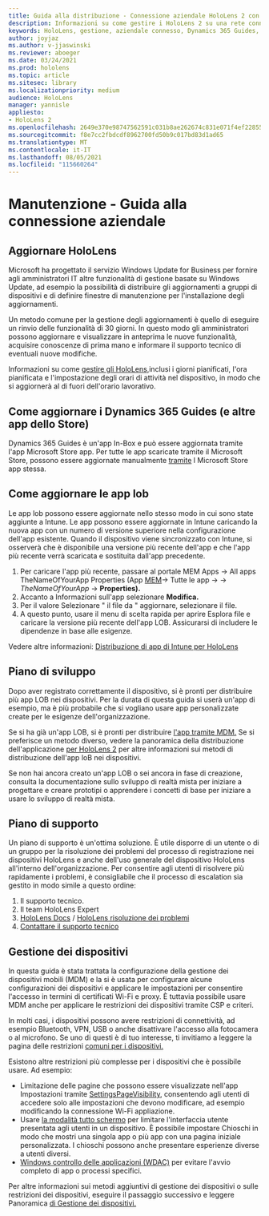 ```yaml
---
title: Guida alla distribuzione - Connessione aziendale HoloLens 2 con Dynamics 365 Guides - Manutenzione
description: Informazioni su come gestire i HoloLens 2 su una rete connessa aziendale con Dynamics 365 Guides.
keywords: HoloLens, gestione, aziendale connesso, Dynamics 365 Guides, AAD, Azure AD, MDM, gestione dei dispositivi mobili
author: joyjaz
ms.author: v-jjaswinski
ms.reviewer: aboeger
ms.date: 03/24/2021
ms.prod: hololens
ms.topic: article
ms.sitesec: library
ms.localizationpriority: medium
audience: HoloLens
manager: yannisle
appliesto:
- HoloLens 2
ms.openlocfilehash: 2649e370e98747562591c031b8ae262674c831e071f4ef228557dda66d2dc768
ms.sourcegitcommit: f8e7cc2fbdcdf8962700fd50b9c017bd83d1ad65
ms.translationtype: MT
ms.contentlocale: it-IT
ms.lasthandoff: 08/05/2021
ms.locfileid: "115660264"
---
```

# <a name="maintain---corporate-connected-guide"></a>Manutenzione - Guida alla connessione aziendale

## <a name="update-hololens"></a>Aggiornare HoloLens

Microsoft ha progettato il servizio Windows Update for Business per fornire agli amministratori IT altre funzionalità di gestione basate su Windows Update, ad esempio la possibilità di distribuire gli aggiornamenti a gruppi di dispositivi e di definire finestre di manutenzione per l'installazione degli aggiornamenti.

Un metodo comune per la gestione degli aggiornamenti è quello di eseguire un rinvio delle funzionalità di 30 giorni. In questo modo gli amministratori possono aggiornare e visualizzare in anteprima le nuove funzionalità, acquisire conoscenze di prima mano e informare il supporto tecnico di eventuali nuove modifiche.

Informazioni su come [gestire gli HoloLens,](/hololens/hololens-updates)inclusi i giorni pianificati, l'ora pianificata e l'impostazione degli orari di attività nel dispositivo, in modo che si aggiornerà al di fuori dell'orario lavorativo.

## <a name="how-to-update-dynamics-365-guides-and-other-store-apps"></a>Come aggiornare i Dynamics 365 Guides (e altre app dello Store)

Dynamics 365 Guides è un'app In-Box e può essere aggiornata tramite l'app Microsoft Store app. Per tutte le app scaricate tramite il Microsoft Store, possono essere aggiornate manualmente [tramite](/hololens/holographic-store-apps#update-apps) l Microsoft Store app stessa.

## <a name="how-to-update-lob-apps"></a>Come aggiornare le app lob

Le app lob possono essere aggiornate nello stesso modo in cui sono state aggiunte a Intune. Le app possono essere aggiornate in Intune caricando la nuova app con un numero di versione superiore nella configurazione dell'app esistente. Quando il dispositivo viene sincronizzato con Intune, si osserverà che è disponibile una versione più recente dell'app e che l'app più recente verrà scaricata e sostituita dall'app precedente.

1. Per caricare l'app più recente, passare al portale MEM Apps -> All apps TheNameOfYourApp Properties (App [MEM](https://endpoint.microsoft.com/#home)-> Tutte le app  ->     ->  *TheNameOfYourApp*  ->  **Properties).**
2. Accanto a Informazioni sull'app selezionare **Modifica.**
3. Per il valore Selezionare &quot; il file da &quot; aggiornare, selezionare il file.
4. A questo punto, usare il menu di scelta rapida per aprire Esplora file e caricare la versione più recente dell'app LOB. Assicurarsi di includere le dipendenze in base alle esigenze.

Vedere altre informazioni: [Distribuzione di app di Intune per HoloLens](/hololens/app-deploy-intune)

## <a name="development-plan"></a>Piano di sviluppo

Dopo aver registrato correttamente il dispositivo, si è pronti per distribuire più app LOB nei dispositivi. Per la durata di questa guida si userà un'app di esempio, ma è più probabile che si vogliano usare app personalizzate create per le esigenze dell'organizzazione.

Se si ha già un'app LOB, si è pronti per distribuire [l'app tramite MDM.](/hololens/app-deploy-intune) Se si preferisce un metodo diverso, vedere la panoramica della distribuzione dell'applicazione [per HoloLens 2](/hololens/app-deploy-overview) per altre informazioni sui metodi di distribuzione dell'app loB nei dispositivi.

Se non hai ancora creato un'app LOB o sei ancora in fase di creazione, consulta la documentazione sullo sviluppo di realtà mista per iniziare a progettare e creare prototipi o apprendere i concetti di base per iniziare a usare lo sviluppo di realtà [](/windows/mixed-reality/design/design) mista. [](/windows/mixed-reality/discover/get-started-with-mr)

## <a name="support-plan"></a>Piano di supporto

Un piano di supporto è un'ottima soluzione. È utile disporre di un utente o di un gruppo per la risoluzione dei problemi del processo di registrazione nei dispositivi HoloLens e anche dell'uso generale del dispositivo HoloLens all'interno dell'organizzazione. Per consentire agli utenti di risolvere più rapidamente i problemi, è consigliabile che il processo di escalation sia gestito in modo simile a questo ordine:

1. Il supporto tecnico.
2. Il team HoloLens Expert
3. [HoloLens Docs](/hololens/)  /  [HoloLens risoluzione dei problemi](/hololens/hololens-troubleshooting)
4. [Contattare il supporto tecnico](https://support.serviceshub.microsoft.com/supportforbusiness/create?sapId=e9391227-fa6d-927b-0fff-f96288631b8f)

## <a name="device-management"></a>Gestione dei dispositivi

In questa guida è stata trattata la configurazione della gestione dei dispositivi mobili (MDM) e la si è usata per configurare alcune configurazioni dei dispositivi e applicare le impostazioni per consentire l'accesso in termini di certificati Wi-Fi e proxy. È tuttavia possibile usare MDM anche per applicare le restrizioni dei dispositivi tramite CSP e criteri.

In molti casi, i dispositivi possono avere restrizioni di connettività, ad esempio Bluetooth, VPN, USB o anche disattivare l'accesso alla fotocamera o al microfono. Se uno di questi è di tuo interesse, ti invitiamo a leggere la pagina delle restrizioni [comuni per i dispositivi.](/hololens/hololens-common-device-restrictions)

Esistono altre restrizioni più complesse per i dispositivi che è possibile usare. Ad esempio:

- Limitazione delle pagine che possono essere visualizzate nell'app Impostazioni tramite [SettingsPageVisibility](/hololens/settings-uri-list), consentendo agli utenti di accedere solo alle impostazioni che devono modificare, ad esempio modificando la connessione Wi-Fi appliazione.
- Usare [la modalità tutto schermo](/hololens/hololens-kiosk) per limitare l'interfaccia utente presentata agli utenti in un dispositivo. È possibile impostare Chioschi in modo che mostri una singola app o più app con una pagina iniziale personalizzata. I chioschi possono anche presentare esperienze diverse a utenti diversi.
- [Windows controllo delle applicazioni (WDAC)](/hololens/windows-defender-application-control-wdac) per evitare l'avvio completo di app o processi specifici.

Per altre informazioni sui metodi aggiuntivi di gestione dei dispositivi o sulle restrizioni dei dispositivi, eseguire il passaggio successivo e leggere Panoramica [di Gestione dei dispositivi.](/hololens/hololens-csp-policy-overview)





